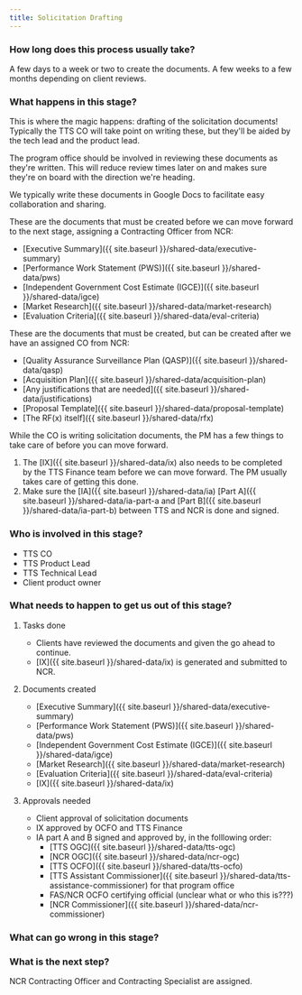 ```yaml
---
title: Solicitation Drafting
---
```


### How long does this process usually take?
A few days to a week or two to create the documents. A few weeks to a few months depending on client reviews.

### What happens in this stage? 
This is where the magic happens: drafting of the solicitation documents! Typically the TTS CO will take point on writing these, but they'll be aided by the tech lead and the product lead. 

The program office should be involved in reviewing these documents as they're written. This will reduce review times later on and makes sure they're on board with the direction we're heading.

We typically write these documents in Google Docs to facilitate easy collaboration and sharing.

These are the documents that must be created before we can move forward to the next stage, assigning a Contracting Officer from NCR:

- [Executive Summary]({{ site.baseurl }}/shared-data/executive-summary)
- [Performance Work Statement (PWS)]({{ site.baseurl }}/shared-data/pws)
- [Independent Government Cost Estimate (IGCE)]({{ site.baseurl }}/shared-data/igce)
- [Market Research]({{ site.baseurl }}/shared-data/market-research)
- [Evaluation Criteria]({{ site.baseurl }}/shared-data/eval-criteria)

These are the documents that must be created, but can be created after we have an assigned CO from NCR:

- [Quality Assurance Surveillance Plan (QASP)]({{ site.baseurl }}/shared-data/qasp)
- [Acquisition Plan]({{ site.baseurl }}/shared-data/acquisition-plan)
- [Any justifications that are needed]({{ site.baseurl }}/shared-data/justifications)
- [Proposal Template]({{ site.baseurl }}/shared-data/proposal-template)
- [The RF(x) itself]({{ site.baseurl }}/shared-data/rfx)

While the CO is writing solicitation documents, the PM has a few things to take care of before you can move forward. 

1. The [IX]({{ site.baseurl }}/shared-data/ix) also needs to be completed by the TTS Finance team before we can move forward. The PM usually takes care of getting this done.
2. Make sure the [IA]({{ site.baseurl }}/shared-data/ia) [Part A]({{ site.baseurl }}/shared-data/ia-part-a and [Part B]({{ site.baseurl }}/shared-data/ia-part-b) between TTS and NCR is done and signed.


### Who is involved in this stage?

- TTS CO
- TTS Product Lead
- TTS Technical Lead
- Client product owner

### What needs to happen to get us out of this stage? 
1. Tasks done
	- Clients have reviewed the documents and given the go ahead to continue.
	- [IX]({{ site.baseurl }}/shared-data/ix) is generated and submitted to NCR.
2. Documents created
	- [Executive Summary]({{ site.baseurl }}/shared-data/executive-summary)
	- [Performance Work Statement (PWS)]({{ site.baseurl }}/shared-data/pws)
	- [Independent Government Cost Estimate (IGCE)]({{ site.baseurl }}/shared-data/igce)
	- [Market Research]({{ site.baseurl }}/shared-data/market-research)
	- [Evaluation Criteria]({{ site.baseurl }}/shared-data/eval-criteria)
	- [IX]({{ site.baseurl }}/shared-data/ix)

3. Approvals needed
	- Client approval of solicitation documents
	- IX approved by OCFO and TTS Finance
	- IA part A and B signed and approved by, in the folllowing order:
		- [TTS OGC]({{ site.baseurl }}/shared-data/tts-ogc)
		- [NCR OGC]({{ site.baseurl }}/shared-data/ncr-ogc)
		- [TTS OCFO]({{ site.baseurl }}/shared-data/tts-ocfo)
		- [TTS Assistant Commissioner]({{ site.baseurl }}/shared-data/tts-assistance-commissioner) for that program office
		- FAS/NCR OCFO certifying official (unclear what or who this is???)
		- [NCR Commissioner]({{ site.baseurl }}/shared-data/ncr-commissioner)


### What can go wrong in this stage? 

### What is the next step?
NCR Contracting Officer and Contracting Specialist are assigned.

